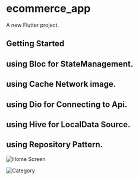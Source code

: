 # ecommerce_app

A new Flutter project.

## Getting Started

## using Bloc for StateManagement.
## using Cache Network image.
## using Dio for Connecting to Api.
## using Hive for LocalData Source.
## using Repository Pattern.

![Home Screen](https://github.com/armanmk22-p/ecommerceApp/assets/118584557/86b0d1c8-8395-4053-bff1-aa8194460e7b)

![Category](https://github.com/armanmk22-p/ecommerceApp/assets/118584557/8e682b69-a324-43d3-ba07-c19d5a8423e6)


